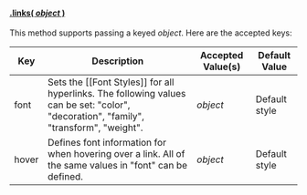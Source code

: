 #### <a name="object" href="#wiki-object">.links( *object* )</a>

This method supports passing a keyed *object*. Here are the accepted keys:

| Key | Description | Accepted Value(s) | Default Value |
| --- | --- | --- | --- |
| font | Sets the [[Font Styles]] for all hyperlinks. The following values can be set: "color", "decoration", "family", "transform", "weight". | *object* | Default style |
| hover | Defines font information for when hovering over a link. All of the same values in "font" can be defined. | *object* | Default style |
